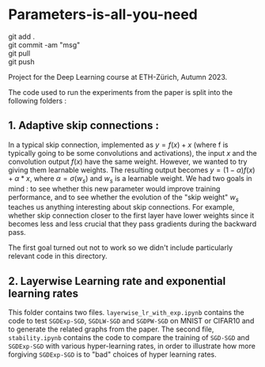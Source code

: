 # Parameters-is-all-you-need
git add .  
git commit -am "msg"  
git pull  
git push  

Project for the Deep Learning course at ETH-Zürich, Autumn 2023.  

The code used to run the experiments from the paper is split into the following folders :

## 1. Adaptive skip connections : 
In a typical skip connection, implemented as $y = f(x) + x$ (where f is typically going to be some convolutions and activations), the input $x$ and the convolution output $f(x)$ have the same weight. However, we wanted to try giving them learnable weights. The resulting output becomes $y = (1-\alpha)f(x) + \alpha*x$, where $\alpha = \sigma(w_s)$ and $w_s$ is a learnable weight. We had two goals in mind : to see whether this new parameter would improve training performance, and to see whether the evolution of the "skip weight" $w_s$ teaches us anything interesting about skip connections. For example, whether skip connection closer to the first layer have lower weights since it becomes less and less crucial that they pass gradients during the backward pass.

The first goal turned out not to work so we didn't include particularly relevant code in this directory.


## 2. Layerwise Learning rate and exponential learning rates
This folder contains two files. `layerwise_lr_with_exp.ipynb` contains the code to test `SGDExp-SGD`, `SGDLW-SGD` and `SGDPW-SGD` on MNIST or CIFAR10 and to generate the related graphs from the paper. 
The second file, `stability.ipynb` contains the code to compare the training of `SGD-SGD` and `SGDExp-SGD` with various hyper-learning rates, in order to illustrate how more forgiving `SGDExp-SGD` is to "bad" choices of hyper learning rates.

